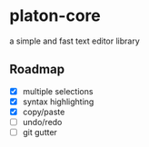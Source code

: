 # platon-core

a simple and fast text editor library

## Roadmap

- [x] multiple selections
- [x] syntax highlighting
- [x] copy/paste
- [ ] undo/redo
- [ ] git gutter
